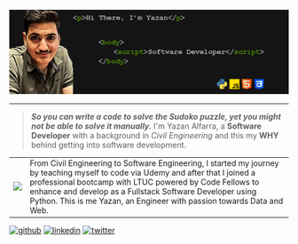 ![Banner](./assests/banner.png)

---

>_**So you can write a code to solve the Sudoko puzzle, yet you might not be able to solve it manually.**_ I'm Yazan Alfarra, a **Software Developer** with a background in  _Civil Engineering_ and this my **WHY** behind getting into software development.

|||
|---|---|
|![](https://repository-images.githubusercontent.com/462900780/0a10af70-6cbf-46df-9071-0ff586a3b1d6)|From Civil Engineering to Software Engineering, I started my journey by teaching myself to code via Udemy and after that I joined a professional bootcamp with LTUC powered by Code Fellows to enhance and develop as a Fullstack Software Developer using Python. This is me Yazan, an Engineer with passion towards Data and Web.|


[<img src='https://cdn.jsdelivr.net/npm/simple-icons@3.0.1/icons/github.svg' alt='github' height='20'>](https://github.com/yazanismail1) 
[<img src='https://cdn.jsdelivr.net/npm/simple-icons@3.0.1/icons/linkedin.svg' alt='linkedin' height='20'>](https://www.linkedin.com/in/yazan-alfarra/) 
[<img src='https://cdn.jsdelivr.net/npm/simple-icons@3.0.1/icons/twitter.svg' alt='twitter' height='20'>](https://twitter.com/yaz_ism)  
